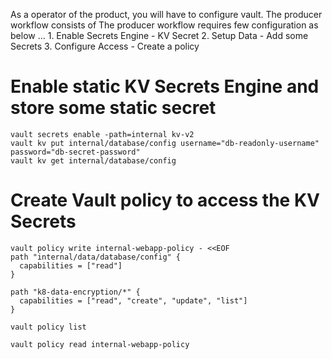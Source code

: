As a operator of the product, you will have to configure vault.
The producer workflow consists of 
The producer workflow requires few configuration as below ...
         1. Enable Secrets Engine - KV Secret
         2. Setup Data - Add some Secrets
         3. Configure Access - Create a policy

# Enable static KV Secrets Engine and store some static secret

```
vault secrets enable -path=internal kv-v2
vault kv put internal/database/config username="db-readonly-username" password="db-secret-password"
vault kv get internal/database/config

```  

# Create Vault policy to access the KV Secrets
```
vault policy write internal-webapp-policy - <<EOF
path "internal/data/database/config" {
  capabilities = ["read"]
}

path "k8-data-encryption/*" {
  capabilities = ["read", "create", "update", "list"]
}

vault policy list

vault policy read internal-webapp-policy
```



